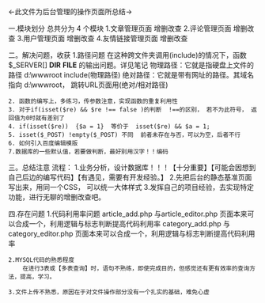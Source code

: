 <-此文件为后台管理的操作页面所总结->

一.模块划分
	总共分为 4 个模块
		1.文章管理页面 增删改查
		2.评论管理页面 增删改查
		3.用户管理页面 增删改查
		4.友情链接管理页面 增删改查



二。解决问题，收获
	1.路径问题
		在这种跨文件夹调用(include)的情况下，函数$_SERVER[]  __DIR__ __FILE__ 的输出问题。详见笔记
		物理路径：它就是指硬盘上文件的路径 d:\wwwroot  include(物理路径)
		绝对路径：它就是带有网址的路径。其域名指向 d:\wwwroot，  跳转URL页面用(绝对/相对路径)
	
	2. 函数的编写上，多练习，传参数注意，实现函数的重复利用性
	3. 对于if(isset($re) && $re !== false )的判断  !==的区别， 若不为此符号， 返回值为0时就有差别了
	4. if(isset($re))  {$a = 1}  等价于  isset($re) && $a = 1;
	5. isset($_POST) !empty($_POST) 不同  前者未存在与否，可以为空，后者不行
	6. 如何引入百度编辑模版
	7.数据库的一些默认值，若要做判断，最好别用汉字！！编码

三。总结注意
	流程： 
		1.业务分析，设计数据库！！！【十分重要】【可能会因想到自己后边的编写代码】【有遇见，需要有开发经验。】
		2.先把后台的静态基准页面写出来，用同一个CSS， 可以统一大体样式
		3.发挥自己的项目经验，去实现特定功能，进行无聊的增删改查吧。



四.存在问题
	1.代码利用率问题
		article_add.php 与article_editor.php 页面本来可以合成一个，利用逻辑与标志判断提高代码利用率
		category_add.php 与 category_editor.php 页面本来可以合成一个，利用逻辑与标志判断提高代码利用率

	2.MYSQL代码的熟悉程度
		在进行3表或【多表查询】时，语句不熟练，即使完成目的，但感觉还有更有效率的查询方法，提高，学习。

	3.文件上传不熟悉，原因在于对文件操作部分没有一个扎实的基础，难免心虚